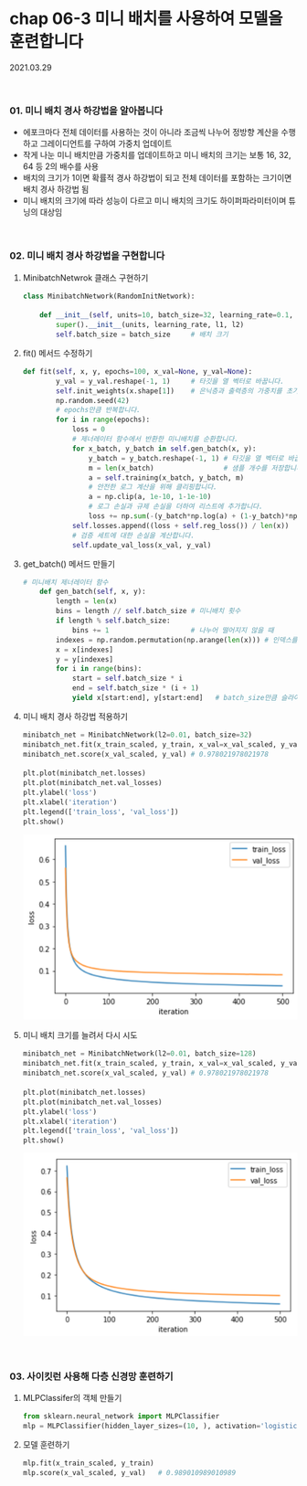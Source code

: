 # chap 06-3 미니 배치를 사용하여 모델을 훈련합니다

2021.03.29

<br>

### 01. 미니 배치 경사 하강법을 알아봅니다

* 에포크마다 전체 데이터를 사용하는 것이 아니라 조금씩 나누어 정방향 계산을 수행하고 그레이디언트를 구하여 가중치 업데이트
* 작게 나눈 미니 배치만큼 가중치를 업데이트하고 미니 배치의 크기는 보통 16, 32, 64 등 2의 배수를 사용
* 배치의 크기가 1이면 확률적 경사 하강법이 되고 전체 데이터를 포함하는 크기이면 배치 경사 하강법 됨
* 미니 배치의 크기에 따라 성능이 다르고 미니 배치의 크기도 하이퍼파라미터이며 튜닝의 대상임 

<br>

### 02. 미니 배치 경사 하강법을 구현합니다

1. MinibatchNetwrok 클래스 구현하기

   ```python
   class MinibatchNetwork(RandomInitNetwork):
       
       def __init__(self, units=10, batch_size=32, learning_rate=0.1, l1=0, l2=0):
           super().__init__(units, learning_rate, l1, l2)
           self.batch_size = batch_size     # 배치 크기
   ```

   

2. fit() 메서드 수정하기

   ```python
   def fit(self, x, y, epochs=100, x_val=None, y_val=None):
           y_val = y_val.reshape(-1, 1)     # 타깃을 열 벡터로 바꿉니다.
           self.init_weights(x.shape[1])    # 은닉층과 출력층의 가중치를 초기화합니다.
           np.random.seed(42)
           # epochs만큼 반복합니다.
           for i in range(epochs):
               loss = 0
               # 제너레이터 함수에서 반환한 미니배치를 순환합니다.
               for x_batch, y_batch in self.gen_batch(x, y):
                   y_batch = y_batch.reshape(-1, 1) # 타깃을 열 벡터로 바꿉니다.
                   m = len(x_batch)                 # 샘플 개수를 저장합니다.
                   a = self.training(x_batch, y_batch, m)
                   # 안전한 로그 계산을 위해 클리핑합니다.
                   a = np.clip(a, 1e-10, 1-1e-10)
                   # 로그 손실과 규제 손실을 더하여 리스트에 추가합니다.
                   loss += np.sum(-(y_batch*np.log(a) + (1-y_batch)*np.log(1-a)))
               self.losses.append((loss + self.reg_loss()) / len(x))
               # 검증 세트에 대한 손실을 계산합니다.
               self.update_val_loss(x_val, y_val)
   ```

   

3. get_batch() 메서드 만들기

   ```python
   # 미니배치 제너레이터 함수
       def gen_batch(self, x, y):
           length = len(x)
           bins = length // self.batch_size # 미니배치 횟수
           if length % self.batch_size:
               bins += 1                    # 나누어 떨어지지 않을 때
           indexes = np.random.permutation(np.arange(len(x))) # 인덱스를 섞습니다.
           x = x[indexes]
           y = y[indexes]
           for i in range(bins):
               start = self.batch_size * i
               end = self.batch_size * (i + 1)
               yield x[start:end], y[start:end]   # batch_size만큼 슬라이싱하여 반환합니다.
   ```

   

4. 미니 배치 경사 하강법 적용하기

   ```python
   minibatch_net = MinibatchNetwork(l2=0.01, batch_size=32)
   minibatch_net.fit(x_train_scaled, y_train, x_val=x_val_scaled, y_val=y_val, epochs=500)
   minibatch_net.score(x_val_scaled, y_val)	# 0.978021978021978
   
   plt.plot(minibatch_net.losses)
   plt.plot(minibatch_net.val_losses)
   plt.ylabel('loss')
   plt.xlabel('iteration')
   plt.legend(['train_loss', 'val_loss'])
   plt.show()
   ```

   ![image01](https://github.com/hyunmin0317/DeepLearning_Study/blob/master/chap06/section3/github/image01.PNG?raw=true)

   

5. 미니 배치 크기를 늘려서 다시 시도

   ```python
   minibatch_net = MinibatchNetwork(l2=0.01, batch_size=128)
   minibatch_net.fit(x_train_scaled, y_train, x_val=x_val_scaled, y_val=y_val, epochs=500)
   minibatch_net.score(x_val_scaled, y_val)	# 0.978021978021978
   
   plt.plot(minibatch_net.losses)
   plt.plot(minibatch_net.val_losses)
   plt.ylabel('loss')
   plt.xlabel('iteration')
   plt.legend(['train_loss', 'val_loss'])
   plt.show()
   ```

   ![image02](https://github.com/hyunmin0317/DeepLearning_Study/blob/master/chap06/section3/github/image02.PNG?raw=true)

<br>

### 03. 사이킷런 사용해 다층 신경망 훈련하기

1. MLPClassifer의 객체 만들기

   ```python
   from sklearn.neural_network import MLPClassifier
   mlp = MLPClassifier(hidden_layer_sizes=(10, ), activation='logistic',solver='sgd', alpha=0.01, batch_size=32, learning_rate_init=0.1, max_iter=1000)
   ```

   

2. 모델 훈련하기

   ```python
   mlp.fit(x_train_scaled, y_train)
   mlp.score(x_val_scaled, y_val)	# 0.989010989010989
   ```

   